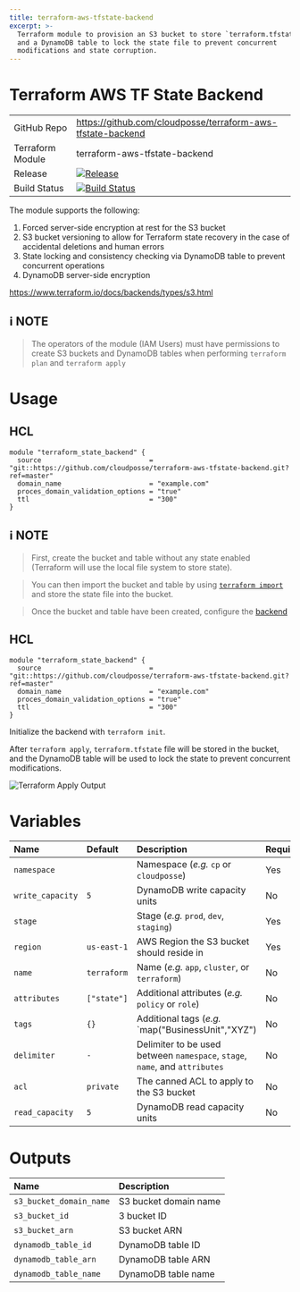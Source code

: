 ```yaml
---
title: terraform-aws-tfstate-backend
excerpt: >-
  Terraform module to provision an S3 bucket to store `terraform.tfstate` file
  and a DynamoDB table to lock the state file to prevent concurrent
  modifications and state corruption.
---
```


# Terraform AWS TF State Backend

|                  |                                                                                                                                                                        |
|:-----------------|:-----------------------------------------------------------------------------------------------------------------------------------------------------------------------|
| GitHub Repo      | <https://github.com/cloudposse/terraform-aws-tfstate-backend>                                                                                                          |
| Terraform Module | terraform-aws-tfstate-backend                                                                                                                                          |
| Release          | [![Release](https://img.shields.io/github/release/cloudposse/terraform-aws-tfstate-backend.svg)](https://github.com/cloudposse/terraform-aws-tfstate-backend/releases) |
| Build Status     | [![Build Status](https://travis-ci.org/cloudposse/terraform-aws-tfstate-backend.svg?branch=master)](https://travis-ci.org/cloudposse/terraform-aws-tfstate-backend)    |

The module supports the following:

1. Forced server-side encryption at rest for the S3 bucket
2. S3 bucket versioning to allow for Terraform state recovery in the case of accidental deletions and human errors
3. State locking and consistency checking via DynamoDB table to prevent concurrent operations
4. DynamoDB server-side encryption

<https://www.terraform.io/docs/backends/types/s3.html>

## :information_source: NOTE

> The operators of the module (IAM Users) must have permissions to create S3 buckets and DynamoDB tables when performing `terraform plan` and `terraform apply`

# Usage

## HCL

```hcl
module "terraform_state_backend" {
  source                           = "git::https://github.com/cloudposse/terraform-aws-tfstate-backend.git?ref=master"
  domain_name                      = "example.com"
  proces_domain_validation_options = "true"
  ttl                              = "300"
}
```

## :information_source: NOTE

> First, create the bucket and table without any state enabled (Terraform will use the local file system to store state).

> You can then import the bucket and table by using [`terraform import`](https://www.terraform.io/docs/import/index.html) and store the state file into the bucket.

> Once the bucket and table have been created, configure the [backend](https://www.terraform.io/docs/backends/types/s3.html)

## HCL

```hcl
module "terraform_state_backend" {
  source                           = "git::https://github.com/cloudposse/terraform-aws-tfstate-backend.git?ref=master"
  domain_name                      = "example.com"
  proces_domain_validation_options = "true"
  ttl                              = "300"
}
```

Initialize the backend with `terraform init`.

After `terraform apply`, `terraform.tfstate` file will be stored in the bucket, and the DynamoDB table will be used to lock the state to prevent concurrent modifications.

![Terraform Apply Output](/assets/f5a8966-s3-bucket-with-terraform-state.png)

# Variables

| Name             | Default     | Description                                                                 | Required |
|:-----------------|:------------|:----------------------------------------------------------------------------|:---------|
| `namespace`      |             | Namespace (_e.g._ `cp` or `cloudposse`)                                     | Yes      |
| `write_capacity` | `5`         | DynamoDB write capacity units                                               | No       |
| `stage`          |             | Stage (_e.g._ `prod`, `dev`, `staging`)                                     | Yes      |
| `region`         | `us-east-1` | AWS Region the S3 bucket should reside in                                   | Yes      |
| `name`           | `terraform` | Name (_e.g._ `app`, `cluster`, or `terraform`)                              | No       |
| `attributes`     | `["state"]` | Additional attributes (_e.g._ `policy` or `role`)                           | No       |
| `tags`           | `{}`        | Additional tags (_e.g._ `map("BusinessUnit","XYZ")                          | No       |
| `delimiter`      | `-`         | Delimiter to be used between `namespace`, `stage`, `name`, and `attributes` | No       |
| `acl`            | `private`   | The canned ACL to apply to the S3 bucket                                    | No       |
| `read_capacity`  | `5`         | DynamoDB read capacity units                                                | No       |

# Outputs

| Name                    | Description           |
|:------------------------|:----------------------|
| `s3_bucket_domain_name` | S3 bucket domain name |
| `s3_bucket_id`          | 3 bucket ID           |
| `s3_bucket_arn`         | S3 bucket ARN         |
| `dynamodb_table_id`     | DynamoDB table ID     |
| `dynamodb_table_arn`    | DynamoDB table ARN    |
| `dynamodb_table_name`   | DynamoDB table name   |

